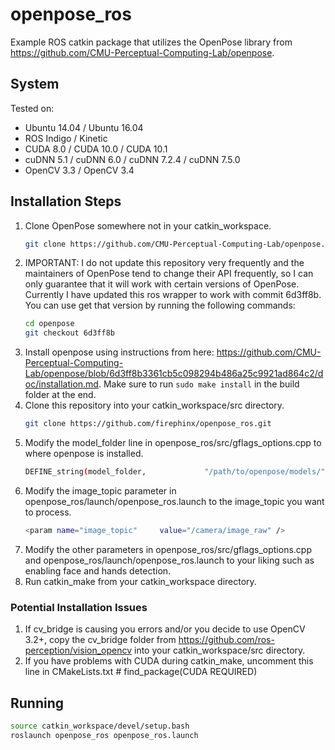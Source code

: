 # openpose_ros

Example ROS catkin package that utilizes the OpenPose library from https://github.com/CMU-Perceptual-Computing-Lab/openpose.

## System
Tested on:
* Ubuntu 14.04 / Ubuntu 16.04
* ROS Indigo / Kinetic
* CUDA 8.0 / CUDA 10.0 / CUDA 10.1
* cuDNN 5.1 / cuDNN 6.0 / cuDNN 7.2.4 / cuDNN 7.5.0
* OpenCV 3.3 / OpenCV 3.4

## Installation Steps

1. Clone OpenPose somewhere not in your catkin_workspace.
   ```bash
   git clone https://github.com/CMU-Perceptual-Computing-Lab/openpose.git
   ```
2. IMPORTANT: I do not update this repository very frequently and the maintainers of OpenPose tend to change their API frequently, so I can only guarantee that it will work with certain versions of OpenPose. Currently I have updated this ros wrapper to work with commit 6d3ff8b. You can use get that version by running the following commands:
   ```bash
   cd openpose
   git checkout 6d3ff8b
   ```
3. Install openpose using instructions from here: https://github.com/CMU-Perceptual-Computing-Lab/openpose/blob/6d3ff8b3361cb5c098294b486a25c9921ad864c2/doc/installation.md. Make sure to run `sudo make install` in the build folder at the end.
4. Clone this repository into your catkin_workspace/src directory.
   ```bash
   git clone https://github.com/firephinx/openpose_ros.git
   ```
5. Modify the model_folder line in openpose_ros/src/gflags_options.cpp to where openpose is installed.
   ```bash
   DEFINE_string(model_folder,             "/path/to/openpose/models/",      "Folder path (absolute or relative) where the models (pose, face, ...) are located.");
   ```
6. Modify the image_topic parameter in openpose_ros/launch/openpose_ros.launch to the image_topic you want to process.
   ```bash
   <param name="image_topic"     value="/camera/image_raw" />
   ```
7. Modify the other parameters in openpose_ros/src/gflags_options.cpp and openpose_ros/launch/openpose_ros.launch to your liking such as enabling face and hands detection.
8. Run catkin_make from your catkin_workspace directory.

### Potential Installation Issues
1. If cv_bridge is causing you errors and/or you decide to use OpenCV 3.2+, copy the cv_bridge folder from https://github.com/ros-perception/vision_opencv into your catkin_workspace/src directory. 
2. If you have problems with CUDA during catkin_make, uncomment this line in CMakeLists.txt # find_package(CUDA REQUIRED)

## Running
```bash
source catkin_workspace/devel/setup.bash
roslaunch openpose_ros openpose_ros.launch
```
